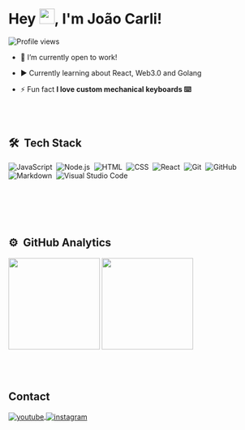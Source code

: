 <h1 align="left">Hey <img src="https://raw.githubusercontent.com/kaueMarques/kaueMarques/master/hi.gif" height="30px">, I'm João Carli!</h1>
<p align="left"> <img src="https://komarev.com/ghpvc/?username=jaocarli&color=blueviolet" alt="Profile views" /> </p>

- 🔭 I’m currently open to work!

- ▶️ Currently learning about React, Web3.0 and Golang

- ⚡ Fun fact **I love custom mechanical keyboards ⌨️**

<br><br>

## 🛠 &nbsp;Tech Stack

![JavaScript](https://img.shields.io/badge/-JavaScript-05122A?style=flat&logo=javascript)&nbsp;
![Node.js](https://img.shields.io/badge/-Node.js-05122A?style=flat&logo=node.js)&nbsp;
![HTML](https://img.shields.io/badge/-HTML-05122A?style=flat&logo=HTML5)&nbsp;
![CSS](https://img.shields.io/badge/-CSS-05122A?style=flat&logo=CSS3&logoColor=1572B6)&nbsp;
![React](https://img.shields.io/badge/-React-05122A?style=flat&logo=react)&nbsp;
![Git](https://img.shields.io/badge/-Git-05122A?style=flat&logo=git)&nbsp;
![GitHub](https://img.shields.io/badge/-GitHub-05122A?style=flat&logo=github)&nbsp;
![Markdown](https://img.shields.io/badge/-Markdown-05122A?style=flat&logo=markdown)&nbsp;
![Visual Studio Code](https://img.shields.io/badge/-Visual%20Studio%20Code-05122A?style=flat&logo=visual-studio-code&logoColor=007ACC)&nbsp;

<br><br><br><br>

## ⚙️ &nbsp;GitHub Analytics

<p align="left">
<img height="180em" src="https://github-readme-stats-eight-theta.vercel.app/api?username=jaocarli&show_icons=true&theme=dracula&include_all_commits=true&count_private=true"/>

  <img height="180em" src="https://github-readme-stats-eight-theta.vercel.app/api/top-langs/?username=jaocarli&layout=compact&langs_count=8&theme=dracula"/>
</p>

<br><br>

## Contact

<p align="left">
<a href="https://www.linkedin.com/in/joao-carli/" target="_blank">
 <img align="center" src="https://img.shields.io/badge/-joaocarli-05122A?style=flat&logo=linkedin" alt="youtube"/>
</a>
<a href="https://www.instagram.com/jaodotjs/" target="_blank">
 <img align="center" src="https://img.shields.io/badge/-joaocarli-05122A?style=flat&logo=instagram" alt="instagram"/>
</a>
</p>

